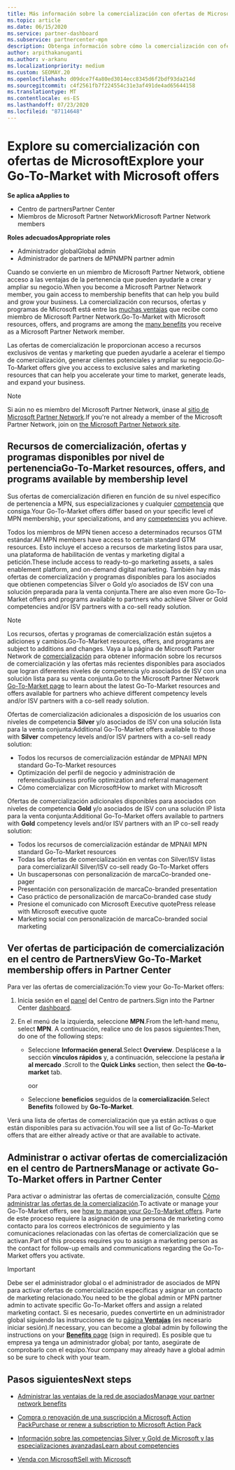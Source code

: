 ```yaml
---
title: Más información sobre la comercialización con ofertas de Microsoft
ms.topic: article
ms.date: 06/15/2020
ms.service: partner-dashboard
ms.subservice: partnercenter-mpn
description: Obtenga información sobre cómo la comercialización con ofertas de Microsoft puede ayudar a acelerar el tiempo de comercialización, generar clientes potenciales y ampliar su negocio.
author: arpithakanuganti
ms.author: v-arkanu
ms.localizationpriority: medium
ms.custom: SEOMAY.20
ms.openlocfilehash: d09dce7f4a80ed3014ecc8345d6f2bdf93da214d
ms.sourcegitcommit: c4f2561fb7f224554c31e3af491de4ad65644158
ms.translationtype: MT
ms.contentlocale: es-ES
ms.lasthandoff: 07/23/2020
ms.locfileid: "87114648"
---
```

# <a name="explore-your-go-to-market-with-microsoft-offers"></a><span data-ttu-id="2e58d-103">Explore su comercialización con ofertas de Microsoft</span><span class="sxs-lookup"><span data-stu-id="2e58d-103">Explore your Go-To-Market with Microsoft offers</span></span>

<span data-ttu-id="2e58d-104">**Se aplica a**</span><span class="sxs-lookup"><span data-stu-id="2e58d-104">**Applies to**</span></span>

- <span data-ttu-id="2e58d-105">Centro de partners</span><span class="sxs-lookup"><span data-stu-id="2e58d-105">Partner Center</span></span>
- <span data-ttu-id="2e58d-106">Miembros de Microsoft Partner Network</span><span class="sxs-lookup"><span data-stu-id="2e58d-106">Microsoft Partner Network members</span></span>

<span data-ttu-id="2e58d-107">**Roles adecuados**</span><span class="sxs-lookup"><span data-stu-id="2e58d-107">**Appropriate roles**</span></span>

- <span data-ttu-id="2e58d-108">Administrador global</span><span class="sxs-lookup"><span data-stu-id="2e58d-108">Global admin</span></span>
- <span data-ttu-id="2e58d-109">Administrador de partners de MPN</span><span class="sxs-lookup"><span data-stu-id="2e58d-109">MPN partner admin</span></span>

<span data-ttu-id="2e58d-110">Cuando se convierte en un miembro de Microsoft Partner Network, obtiene acceso a las ventajas de la pertenencia que pueden ayudarle a crear y ampliar su negocio.</span><span class="sxs-lookup"><span data-stu-id="2e58d-110">When you become a Microsoft Partner Network member, you gain access to membership benefits that can help you build and grow your business.</span></span> <span data-ttu-id="2e58d-111">La comercialización con recursos, ofertas y programas de Microsoft está entre las [muchas ventajas](https://partner.microsoft.com/manage-your-partner-network-benefits) que recibe como miembro de Microsoft Partner Network.</span><span class="sxs-lookup"><span data-stu-id="2e58d-111">Go-To-Market with Microsoft resources, offers, and programs are among the [many benefits](https://partner.microsoft.com/manage-your-partner-network-benefits) you receive as a Microsoft Partner Network member.</span></span>

<span data-ttu-id="2e58d-112">Las ofertas de comercialización le proporcionan acceso a recursos exclusivos de ventas y marketing que pueden ayudarle a acelerar el tiempo de comercialización, generar clientes potenciales y ampliar su negocio.</span><span class="sxs-lookup"><span data-stu-id="2e58d-112">Go-To-Market offers give you access to exclusive sales and marketing resources that can help you accelerate your time to market, generate leads, and expand your business.</span></span>

>[!NOTE]
><span data-ttu-id="2e58d-113">Si aún no es miembro del Microsoft Partner Network, únase al [sitio de Microsoft Partner Network](https://partner.microsoft.com/membership).</span><span class="sxs-lookup"><span data-stu-id="2e58d-113">If you're not already a member of the Microsoft Partner Network, join on [the Microsoft Partner Network site](https://partner.microsoft.com/membership).</span></span>

## <a name="go-to-market-resources-offers-and-programs-available-by-membership-level"></a><span data-ttu-id="2e58d-114">Recursos de comercialización, ofertas y programas disponibles por nivel de pertenencia</span><span class="sxs-lookup"><span data-stu-id="2e58d-114">Go-To-Market resources, offers, and programs available by membership level</span></span>

<span data-ttu-id="2e58d-115">Sus ofertas de comercialización difieren en función de su nivel específico de pertenencia a MPN, sus especializaciones y cualquier [competencia](learn-about-competencies.md) que consiga.</span><span class="sxs-lookup"><span data-stu-id="2e58d-115">Your Go-To-Market offers differ based on your specific level of MPN membership, your specializations, and any [competencies](learn-about-competencies.md) you achieve.</span></span>

<span data-ttu-id="2e58d-116">Todos los miembros de MPN tienen acceso a determinados recursos GTM estándar.</span><span class="sxs-lookup"><span data-stu-id="2e58d-116">All MPN members have access to certain standard GTM resources.</span></span> <span data-ttu-id="2e58d-117">Esto incluye el acceso a recursos de marketing listos para usar, una plataforma de habilitación de ventas y marketing digital a petición.</span><span class="sxs-lookup"><span data-stu-id="2e58d-117">These include access to ready-to-go marketing assets, a sales enablement platform, and on-demand digital marketing.</span></span> <span data-ttu-id="2e58d-118">También hay más ofertas de comercialización y programas disponibles para los asociados que obtienen competencias Silver o Gold y/o asociados de ISV con una solución preparada para la venta conjunta.</span><span class="sxs-lookup"><span data-stu-id="2e58d-118">There are also even more Go-To-Market offers and programs available to partners who achieve Silver or Gold competencies and/or ISV partners with a co-sell ready solution.</span></span>

>[!NOTE]
><span data-ttu-id="2e58d-119">Los recursos, ofertas y programas de comercialización están sujetos a adiciones y cambios.</span><span class="sxs-lookup"><span data-stu-id="2e58d-119">Go-To-Market resources, offers, and programs are subject to additions and changes.</span></span> <span data-ttu-id="2e58d-120">Vaya a la página de Microsoft Partner Network de [comercialización](https://partner.microsoft.com/membership/go-to-market) para obtener información sobre los recursos de comercialización y las ofertas más recientes disponibles para asociados que logran diferentes niveles de competencia y/o asociados de ISV con una solución lista para su venta conjunta.</span><span class="sxs-lookup"><span data-stu-id="2e58d-120">Go to the Microsoft Partner Network [Go-To-Market page](https://partner.microsoft.com/membership/go-to-market) to learn about the latest Go-To-Market resources and offers available for partners who achieve different competency levels and/or ISV partners with a co-sell ready solution.</span></span>

<span data-ttu-id="2e58d-121">Ofertas de comercialización adicionales a disposición de los usuarios con niveles de competencia **Silver** y/o asociados de ISV con una solución lista para la venta conjunta:</span><span class="sxs-lookup"><span data-stu-id="2e58d-121">Additional Go-To-Market offers available to those with **Silver** competency levels and/or ISV partners with a co-sell ready solution:</span></span>

- <span data-ttu-id="2e58d-122">Todos los recursos de comercialización estándar de MPN</span><span class="sxs-lookup"><span data-stu-id="2e58d-122">All MPN standard Go-To-Market resources</span></span>
- <span data-ttu-id="2e58d-123">Optimización del perfil de negocio y administración de referencias</span><span class="sxs-lookup"><span data-stu-id="2e58d-123">Business profile optimization and referral management</span></span>
- <span data-ttu-id="2e58d-124">Cómo comercializar con Microsoft</span><span class="sxs-lookup"><span data-stu-id="2e58d-124">How to market with Microsoft</span></span>

<span data-ttu-id="2e58d-125">Ofertas de comercialización adicionales disponibles para asociados con niveles de competencia **Gold** y/o asociados de ISV con una solución IP lista para la venta conjunta:</span><span class="sxs-lookup"><span data-stu-id="2e58d-125">Additional Go-To-Market offers available to partners with **Gold** competency levels and/or ISV partners with an IP co-sell ready solution:</span></span>

- <span data-ttu-id="2e58d-126">Todos los recursos de comercialización estándar de MPN</span><span class="sxs-lookup"><span data-stu-id="2e58d-126">All MPN standard Go-To-Market resources</span></span>
- <span data-ttu-id="2e58d-127">Todas las ofertas de comercialización en ventas con Silver/ISV listas para comercializar</span><span class="sxs-lookup"><span data-stu-id="2e58d-127">All Silver/ISV co-sell ready Go-To-Market offers</span></span>
- <span data-ttu-id="2e58d-128">Un buscapersonas con personalización de marca</span><span class="sxs-lookup"><span data-stu-id="2e58d-128">Co-branded one-pager</span></span>
- <span data-ttu-id="2e58d-129">Presentación con personalización de marca</span><span class="sxs-lookup"><span data-stu-id="2e58d-129">Co-branded presentation</span></span>
- <span data-ttu-id="2e58d-130">Caso práctico de personalización de marca</span><span class="sxs-lookup"><span data-stu-id="2e58d-130">Co-branded case study</span></span>
- <span data-ttu-id="2e58d-131">Presione el comunicado con Microsoft Executive quote</span><span class="sxs-lookup"><span data-stu-id="2e58d-131">Press release with Microsoft executive quote</span></span>
- <span data-ttu-id="2e58d-132">Marketing social con personalización de marca</span><span class="sxs-lookup"><span data-stu-id="2e58d-132">Co-branded social marketing</span></span>

## <a name="view-go-to-market-membership-offers-in-partner-center"></a><span data-ttu-id="2e58d-133">Ver ofertas de participación de comercialización en el centro de Partners</span><span class="sxs-lookup"><span data-stu-id="2e58d-133">View Go-To-Market membership offers in Partner Center</span></span>

<span data-ttu-id="2e58d-134">Para ver las ofertas de comercialización:</span><span class="sxs-lookup"><span data-stu-id="2e58d-134">To view your Go-To-Market offers:</span></span>

1. <span data-ttu-id="2e58d-135">Inicia sesión en el [panel](https://partner.microsoft.com/dashboard) del Centro de partners.</span><span class="sxs-lookup"><span data-stu-id="2e58d-135">Sign into the Partner Center [dashboard](https://partner.microsoft.com/dashboard).</span></span>

2. <span data-ttu-id="2e58d-136">En el menú de la izquierda, seleccione **MPN**.</span><span class="sxs-lookup"><span data-stu-id="2e58d-136">From the left-hand menu, select **MPN**.</span></span> <span data-ttu-id="2e58d-137">A continuación, realice uno de los pasos siguientes:</span><span class="sxs-lookup"><span data-stu-id="2e58d-137">Then, do one of the following steps:</span></span>

   - <span data-ttu-id="2e58d-138">Seleccione **Información general**.</span><span class="sxs-lookup"><span data-stu-id="2e58d-138">Select **Overview**.</span></span> <span data-ttu-id="2e58d-139">Desplácese a la sección **vínculos rápidos** y, a continuación, seleccione la pestaña **ir al mercado** .</span><span class="sxs-lookup"><span data-stu-id="2e58d-139">Scroll to the **Quick Links** section, then select the **Go-to-market** tab.</span></span>

     <span data-ttu-id="2e58d-140">o</span><span class="sxs-lookup"><span data-stu-id="2e58d-140">or</span></span>

   - <span data-ttu-id="2e58d-141">Seleccione **beneficios** seguidos de la **comercialización**.</span><span class="sxs-lookup"><span data-stu-id="2e58d-141">Select **Benefits** followed by **Go-To-Market**.</span></span>

<span data-ttu-id="2e58d-142">Verá una lista de ofertas de comercialización que ya están activas o que están disponibles para su activación.</span><span class="sxs-lookup"><span data-stu-id="2e58d-142">You will see a list of Go-To-Market offers that are either already active or that are available to activate.</span></span>

## <a name="manage-or-activate-go-to-market-offers-in-partner-center"></a><span data-ttu-id="2e58d-143">Administrar o activar ofertas de comercialización en el centro de Partners</span><span class="sxs-lookup"><span data-stu-id="2e58d-143">Manage or activate Go-To-Market offers in Partner Center</span></span>

<span data-ttu-id="2e58d-144">Para activar o administrar las ofertas de comercialización, consulte [Cómo administrar las ofertas de la comercialización](manage-your-partner-network-benefits.md#manage-go-to-market-offers).</span><span class="sxs-lookup"><span data-stu-id="2e58d-144">To activate or manage your Go-To-Market offers, see [how to manage your Go-To-Market offers](manage-your-partner-network-benefits.md#manage-go-to-market-offers).</span></span> <span data-ttu-id="2e58d-145">Parte de este proceso requiere la asignación de una persona de marketing como contacto para los correos electrónicos de seguimiento y las comunicaciones relacionadas con las ofertas de comercialización que se activan.</span><span class="sxs-lookup"><span data-stu-id="2e58d-145">Part of this process requires you to assign a marketing person as the contact for follow-up emails and communications regarding the Go-To-Market offers you activate.</span></span>

>[!IMPORTANT]
><span data-ttu-id="2e58d-146">Debe ser el administrador global o el administrador de asociados de MPN para activar ofertas de comercialización específicas y asignar un contacto de marketing relacionado.</span><span class="sxs-lookup"><span data-stu-id="2e58d-146">You need to be the global admin or MPN partner admin to activate specific Go-To-Market offers and assign a related marketing contact.</span></span> <span data-ttu-id="2e58d-147">Si es necesario, puedes convertirte en un administrador global siguiendo las instrucciones de tu [página **Ventajas**](https://partnercenter.microsoft.com/pcv/partnership/benefits) (es necesario iniciar sesión).</span><span class="sxs-lookup"><span data-stu-id="2e58d-147">If necessary, you can become a global admin by following the instructions on your [**Benefits** page](https://partnercenter.microsoft.com/pcv/partnership/benefits) (sign in required).</span></span> <span data-ttu-id="2e58d-148">Es posible que tu empresa ya tenga un administrador global; por tanto, asegúrate de comprobarlo con el equipo.</span><span class="sxs-lookup"><span data-stu-id="2e58d-148">Your company may already have a global admin so be sure to check with your team.</span></span>

## <a name="next-steps"></a><span data-ttu-id="2e58d-149">Pasos siguientes</span><span class="sxs-lookup"><span data-stu-id="2e58d-149">Next steps</span></span>

- [<span data-ttu-id="2e58d-150">Administrar las ventajas de la red de asociados</span><span class="sxs-lookup"><span data-stu-id="2e58d-150">Manage your partner network benefits</span></span>](manage-your-partner-network-benefits.md)

- [<span data-ttu-id="2e58d-151">Compra o renovación de una suscripción a Microsoft Action Pack</span><span class="sxs-lookup"><span data-stu-id="2e58d-151">Purchase or renew a subscription to Microsoft Action Pack</span></span>](mpn-get-action-pack.md)

- [<span data-ttu-id="2e58d-152">Información sobre las competencias Silver y Gold de Microsoft y las especializaciones avanzadas</span><span class="sxs-lookup"><span data-stu-id="2e58d-152">Learn about competencies</span></span>](learn-about-competencies.md)

- [<span data-ttu-id="2e58d-153">Venda con Microsoft</span><span class="sxs-lookup"><span data-stu-id="2e58d-153">Sell with Microsoft</span></span>](https://partner.microsoft.com/membership/sell-with-microsoft)

